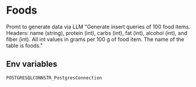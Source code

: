 # Foods

Promt to generate data via LLM "Generate insert queries of 100 food items. Headers: name (string), protein (int), carbs (int), fat (int), alcohol (int), and fiber (int). All int values in grams per 100 g of food item. The name of the table is foods."

## Env variables

`POSTGRESQLCONNSTR_PostgresConnection`